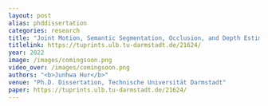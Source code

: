 ```yaml
---
layout: post
alias: phddissertation
categories: research
title: "Joint Motion, Semantic Segmentation, Occlusion, and Depth Estimation"
titlelink: https://tuprints.ulb.tu-darmstadt.de/21624/
year: 2022
image: /images/comingsoon.png
video_over: /images/comingsoon.png
authors: "<b>Junhwa Hur</b>"
venue: "Ph.D. Dissertation, Technische Universität Darmstadt"
paper: https://tuprints.ulb.tu-darmstadt.de/21624/
---
```

